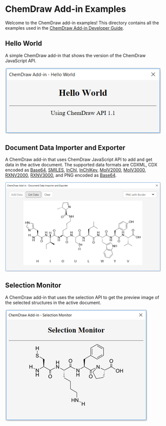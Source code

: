 # ChemDraw Add-in Examples

Welcome to the ChemDraw add-in examples! This directory contains all the examples used in the [ChemDraw Add-in Developer Guide](https://github.com/PerkinElmer/ChemDraw-AddIns/tree/master/Documentation).

## Hello World

A simple ChemDraw add-in that shows the version of the ChemDraw JavaScript API.

![Hello World](./Images/hello-world.png)

## Document Data Importer and Exporter

A ChemDraw add-in that uses ChemDraw JavaScript API to add and get data in the active document. The supported data formats are CDXML, CDX encoded as [Base64](https://en.wikipedia.org/wiki/Base64), [SMILES](http://www.daylight.com/dayhtml/doc/theory/theory.smiles.html), [InChI](https://iupac.org/who-we-are/divisions/division-details/inchi/), [InChIKey](https://iupac.org/who-we-are/divisions/division-details/inchi/), [MolV2000](http://accelrys.com/products/collaborative-science/biovia-draw/ctfile-no-fee.html), [MolV3000](http://accelrys.com/products/collaborative-science/biovia-draw/ctfile-no-fee.html), [RXNV2000](http://accelrys.com/products/collaborative-science/biovia-draw/ctfile-no-fee.html), [RXNV3000](http://accelrys.com/products/collaborative-science/biovia-draw/ctfile-no-fee.html), and PNG encoded as [Base64](https://en.wikipedia.org/wiki/Base64).

![Document Data Importer and Exporter](./Images/document-data-importer-and-exporter.png)

## Selection Monitor

A ChemDraw add-in that uses the selection API to get the preview image of the selected structures in the active document.

![Selection Monitor](./Images/selection-monitor.png)
